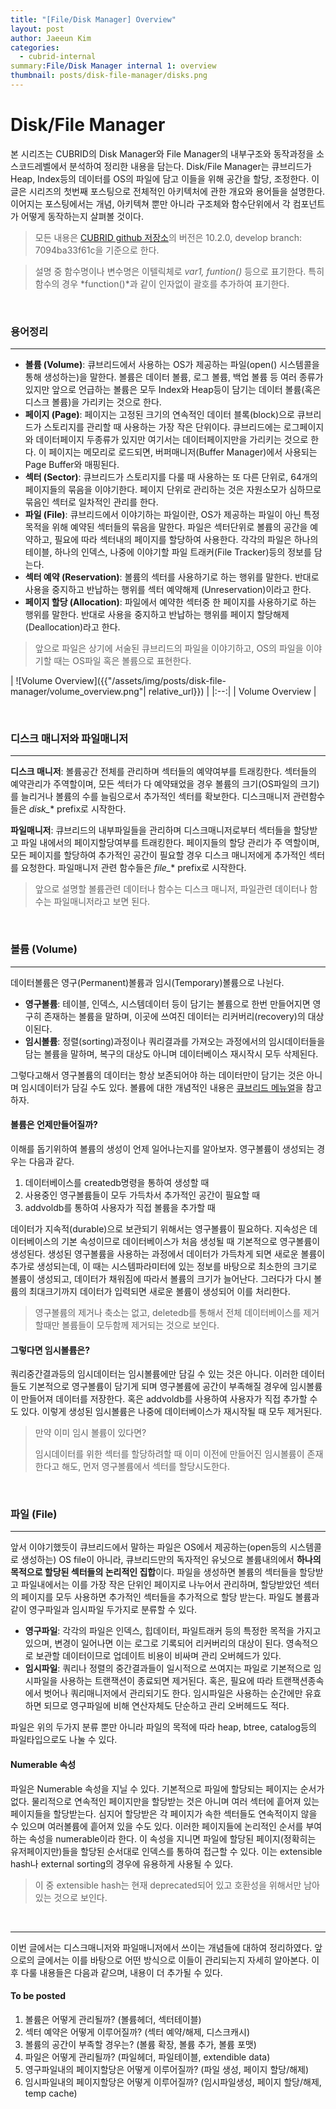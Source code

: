 ```yaml
---
title: "[File/Disk Manager] Overview"
layout: post
author: Jaeeun Kim
categories:
  - cubrid-internal
summary:File/Disk Manager internal 1: overview
thumbnail: posts/disk-file-manager/disks.png
---
```


# **Disk/File Manager**

 본 시리즈는 CUBRID의  Disk Manager와 File Manager의 내부구조와 동작과정을 소스코드레벨에서 분석하여 정리한 내용을 담는다. Disk/File Manager는 큐브리드가 Heap, Index등의 데이터를 OS의 파일에 담고 이들을 위해 공간을 할당, 조정한다. 이 글은 시리즈의 첫번째 포스팅으로 전체적인 아키텍처에 관한 개요와 용어들을 설명한다. 이어지는 포스팅에서는 개념, 아키텍쳐 뿐만 아니라 구조체와 함수단위에서 각 컴포넌트가 어떻게 동작하는지 살펴볼 것이다.

> 모든 내용은 [CUBRID github 저장소](https://github.com/CUBRID/cubrid)의 버전은 10.2.0, develop branch: 7094ba33f61c을 기준으로 한다.

> 설명 중 함수명이나 변수명은 이텔릭체로  *var1, funtion()* 등으로 표기한다. 특히 함수의 경우  *function()*과 같이 인자없이 괄호를 추가하여 표기한다.

&nbsp;

### 용어정리

------

* **볼륨 (Volume)**: 큐브리드에서 사용하는 OS가 제공하는 파일(open() 시스템콜을 통해 생성하는)을 말한다. 볼륨은 데이터 볼륨, 로그 볼륨, 백업 볼륨 등 여러 종류가 있지만 앞으로 언급하는 볼륨은 모두 Index와 Heap등이 담기는 데이터 볼륨(혹은 디스크 볼륨)을 가리키는 것으로 한다.
* **페이지 (Page)**: 페이지는 고정된 크기의 연속적인 데이터 블록(block)으로 큐브리드가 스토리지를 관리할 때 사용하는 가장 작은 단위이다. 큐브리드에는 로그페이지와 데이터페이지 두종류가 있지만 여기서는 데이터페이지만을 가리키는 것으로 한다. 이 페이지는 메모리로 로드되면, 버퍼매니저(Buffer Manager)에서 사용되는 Page Buffer와 매핑된다.
* **섹터 (Sector)**: 큐브리드가 스토리지를 다룰 때 사용하는 또 다른 단위로, 64개의 페이지들의 묶음을 이야기한다. 페이지 단위로 관리하는 것은 자원소모가 심하므로 묶음인 섹터로 일차적인 관리를 한다.
* **파일 (File)**: 큐브리드에서 이야기하는 파일이란, OS가 제공하는 파일이 아닌 특정 목적을 위해 예약된 섹터들의 묶음을 말한다. 파일은 섹터단위로 볼륨의 공간을 예약하고, 필요에 따라 섹터내의 페이지를 할당하여 사용한다. 각각의 파일은 하나의 테이블, 하나의 인덱스, 나중에 이야기할 파일 트래커(File Tracker)등의 정보를 담는다.
* **섹터 예약 (Reservation)**: 볼륨의 섹터를 사용하기로 하는 행위를 말한다. 반대로 사용을 중지하고 반납하는 행위를 섹터 예약해제 (Unreservation)이라고 한다.
* **페이지 할당 (Allocation)**: 파일에서 예약한 섹터중 한 페이지를 사용하기로 하는 행위를 말한다. 반대로 사용을 중지하고 반납하는 행위를 페이지 할당해제(Deallocation)라고 한다.

> 앞으로 파일은 상기에 서술된 큐브리드의 파일을 이야기하고, OS의 파일을 이야기할 때는 OS파일 혹은 볼륨으로 표현한다.

| ![Volume Overview]({{"/assets/img/posts/disk-file-manager/volume_overview.png"| relative_url}}) |
|:--:|
| Volume Overview |

&nbsp;

### **디스크 매니저와 파일매니저**

---

**디스크 매니저**: 볼륨공간 전체를 관리하며 섹터들의 예약여부를 트래킹한다. 섹터들의 예약관리가 주역할이며, 모든 섹터가 다 예약돼었을 경우 볼륨의 크기(OS파일의 크기)를 늘리거나 볼륨의 수를 늘림으로서 추가적인 섹터를 확보한다. 디스크매니저 관련함수들은 *disk_*\* prefix로 시작한다.

**파일매니저**: 큐브리드의 내부파일들을 관리하며 디스크매니저로부터 섹터들을 할당받고 파일 내에서의 페이지할당여부를 트래킹한다. 페이지들의 할당 관리가 주 역할이며, 모든 페이지를 할당하여 추가적인 공간이 필요할 경우 디스크 매니저에게 추가적인 섹터를 요청한다. 파일매니저 관련 함수들은 *file_*\* prefix로 시작한다.

>앞으로 설명할 볼륨관련 데이터나 함수는 디스크 매니저, 파일관련 데이터나 함수는 파일매니저라고 보면 된다.

&nbsp;

### **볼륨 (Volume)**

---

 데이터볼륨은 영구(Permanent)볼륨과 임시(Temporary)볼륨으로 나뉜다.

* **영구볼륨**: 테이블, 인덱스, 시스템데이터 등이 담기는 볼륨으로 한번 만들어지면 영구히 존재하는 볼륨을 말하며, 이곳에 쓰여진 데이터는 리커버리(recovery)의 대상이된다.
* **임시볼륨**: 정렬(sorting)과정이나 쿼리결과를 가져오는 과정에서의 임시데이터들을 담는 볼륨을 말하며, 복구의 대상도 아니며 데이터베이스 재시작시 모두 삭제된다.

그렇다고해서 영구볼륨의 데이터는 항상 보존되어야 하는 데이터만이 담기는 것은 아니며 임시데이터가 담길 수도 있다. 볼륨에 대한 개념적인 내용은 [큐브리드 메뉴얼](https://www.cubrid.org/manual/en/10.1/intro.html#database-volume-structure)을 참고하자.

#### 볼륨은 언제만들어질까?

 이해를 돕기위하여 볼륨의 생성이 언제 일어나는지를 알아보자. 영구볼륨이 생성되는 경우는 다음과 같다.

1. 데이터베이스를 createdb명령을 통하여 생성할 때
2. 사용중인 영구볼륨들이 모두 가득차서 추가적인 공간이 필요할 때
3. addvoldb를 통하여 사용자가 직접 볼륨을 추가할 때

데이터가 지속적(durable)으로 보관되기 위해서는 영구볼륨이 필요하다. 지속성은 데이터베이스의 기본 속성이므로 데이터베이스가 처음 생성될 때 기본적으로 영구볼륨이 생성된다. 생성된 영구볼륨을 사용하는 과정에서 데이터가 가득차게 되면 새로운 볼륨이 추가로 생성되는데, 이 때는 시스템파라미터에 있는 정보를 바탕으로 최소한의 크기로 볼륨이 생성되고, 데이터가 채워짐에 따라서 볼륨의 크기가 늘어난다. 그러다가 다시 볼륨의 최대크기까지 데이터가 입력되면 새로운 볼륨이 생성되어 이를 처리한다.

> 영구볼륨의 제거나 축소는 없고, deletedb를 통해서 전체 데이터베이스를 제거할때만 볼륨들이 모두함께 제거되는 것으로 보인다.

#### 그렇다면 임시볼륨은?

 쿼리중간결과등의 임시데이터는 임시볼륨에만 담길 수 있는 것은 아니다. 이러한 데이터들도 기본적으로 영구볼륨이 담기게 되며 영구볼륨에 공간이 부족해질 경우에 임시볼륨이 만들어져 데이터를 저장한다. 혹은 addvoldb를 사용하여 사용자가 직접 추가할 수도 있다. 이렇게 생성된 임시볼륨은 나중에 데이터베이스가 재시작될 때 모두 제거된다.

> 만약 이미 임시 볼륨이 있다면?
>
> 임시데이터를 위한 섹터를 할당하려할 때 이미 이전에 만들어진 임시볼륨이 존재한다고 해도, 먼저 영구볼륨에서 섹터를 할당시도한다.

&nbsp;

### **파일 (File)**

---

  앞서 이야기했듯이 큐브리드에서 말하는 파일은 OS에서 제공하는(open등의 시스템콜로 생성하는) OS file이 아니라, 큐브리드만의 독자적인 유닛으로 볼륨내의에서 **하나의 목적으로 할당된 섹터들의 논리적인 집합**이다. 파일을 생성하면 볼륨의 섹터들을 할당받고 파일내에서는 이를 가장 작은 단위인 페이지로 나누어서 관리하며, 할당받았던 섹터의 페이지를 모두 사용하면 추가적인 섹터들을 추가적으로 할당 받는다. 파일도 볼륨과 같이 영구파일과 임시파일 두가지로 분류할 수 있다.

* **영구파일**: 각각의 파일은 인덱스, 힙데이터, 파일트래커 등의 특정한 목적을 가지고 있으며, 변경이 일어나면 이는 로그로 기록되어 리커버리의 대상이 된다. 영속적으로 보관할 데이터이므로 업데이트 비용이 비싸며 관리 오버헤드가 있다.
* **임시파일**: 쿼리나 정렬의 중간결과들이 일시적으로 쓰여지는 파일로 기본적으로 임시파일을 사용하는 트랜잭션이 종료되면 제거된다. 혹은, 필요에 따라 트랜잭션종속에서 벗어나 쿼리매니저에서 관리되기도 한다. 임시파일은 사용하는 순간에만 유효하면 되므로 영구파일에 비해 연산자체도 단순하고 관리 오버헤드도 적다.

파일은 위의 두가지 분류 뿐만 아니라 파일의 목적에 따라 heap, btree, catalog등의 파일타입으로도 나눌 수 있다.

#### Numerable 속성

 파일은 Numerable 속성을 지닐 수 있다. 기본적으로 파일에 할당되는 페이지는 순서가 없다. 물리적으로 연속적인 페이지만을 할당받는 것은 아니며 여러 섹터에 흩어져 있는 페이지들을 할당받는다. 심지어 할당받은 각 페이지가 속한 섹터들도 연속적이지 않을 수 있으며 여러볼륨에 흩어져 있을 수도 있다. 이러한 페이지들에 논리적인 순서를 부여하는 속성을 numerable이라 한다. 이 속성을 지니면 파일에 할당된 페이지(정확히는 유저페이지만)들을 할당된 순서대로 인덱스를 통하여 접근할 수 있다. 이는 extensible hash나 external sorting의 경우에 유용하게 사용될 수 있다.

> 이 중 extensible hash는 현재 deprecated되어 있고 호환성을 위해서만 남아있는 것으로 보인다.

&nbsp;

---

 이번 글에서는 디스크매니저와 파일매니저에서 쓰이는 개념들에 대하여 정리하였다. 앞으로의 글에서는 이를 바탕으로 어떤 방식으로 이들이 관리되는지 자세히 알아본다. 이후 다룰 내용들은 다음과 같으며, 내용이 더 추가될 수 있다.

#### To be posted

1. 볼륨은 어떻게 관리될까? (볼륨헤더, 섹터테이블)
2. 섹터 예약은 어떻게 이루어질까? (섹터 예약/해제, 디스크캐시)
3. 볼륨의 공간이 부족할 경우는? (볼륨 확장, 볼륨 추가, 볼륨 포맷)
4. 파일은 어떻게 관리될까? (파일헤더, 파일테이블, extendible data)
5. 영구파일내의 페이지할당은 어떻게 이루어질까? (파일 생성, 페이지 할당/해제)
6. 임시파일내의 페이지할당은 어떻게 이루어질까? (임시파일생성,  페이지 할당/해제, temp cache)



